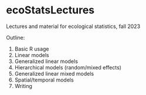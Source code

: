 # ecoStatsLectures
Lectures and material for ecological statistics, fall 2023

Outline:

1) Basic R usage
2) Linear models
3) Generalized linear models
4) Hierarchical models (random/mixed effects)
5) Generalized linear mixed models
6) Spatial/temporal models
7) Writing
